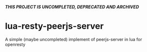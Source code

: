 ___THIS PROJECT IS UNCOMPLETED, DEPRECATED AND ARCHIVED___

# lua-resty-peerjs-server
A simple (maybe uncompleted) implement of peerjs-server in lua for openresty


